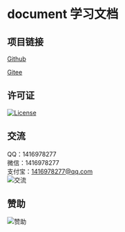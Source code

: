 # document 学习文档

## 项目链接

[Github](https://github.com/ALI1416/document)

[Gitee](https://gitee.com/ALI1416/document)

## 许可证

[![License](https://img.shields.io/badge/license-BSD-brightgreen)](https://opensource.org/licenses/BSD-3-Clause)

## 交流

QQ：1416978277  
微信：1416978277  
支付宝：1416978277@qq.com  
![交流](https://cdn.jsdelivr.net/gh/ALI1416/ALI1416/image/contact.png)

## 赞助

![赞助](https://cdn.jsdelivr.net/gh/ALI1416/ALI1416/image/donate.png)
